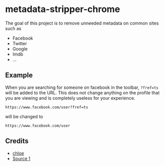 # metadata-stripper-chrome

The goal of this project is to remove unneeded metadata on common sites such as

- Facebook
- Twitter
- Google
- Imdb
- ...

## Example

When you are searching for someone on facebook in the toolbar, ```?fref=ts``` will be added to the URL.
This does not change anything on the profile that you are viewing and is completely useless for your experience.

```
https://www.facebook.com/user?fref=ts
```

will be changed to

```
https://www.facebook.com/user
```

## Credits

- [chloe](https://keybase.io/dotchloe)
- [Source 1](https://stackoverflow.com/questions/12065029/chrome-redirect-extension)
